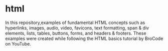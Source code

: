 # html
 In this repository,examples of fundamental HTML concepts such as hyperlinks, images, audio, video, favicons, text formatting, span &amp; div elements, lists, tables, buttons, forms, and headers &amp; footers. These examples were created while following the HTML basics tutorial by BroCode on YouTube. 
